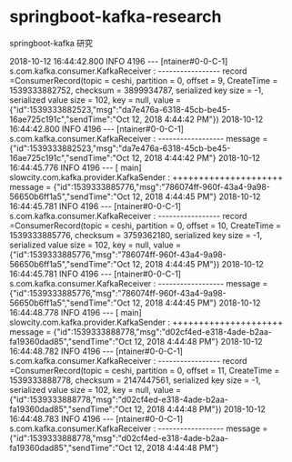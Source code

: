# springboot-kafka-research
springboot-kafka 研究


2018-10-12 16:44:42.800  INFO 4196 --- [ntainer#0-0-C-1] s.com.kafka.consumer.KafkaReceiver       : ----------------- record =ConsumerRecord(topic = ceshi, partition = 0, offset = 9, CreateTime = 1539333882752, checksum = 3899934787, serialized key size = -1, serialized value size = 102, key = null, value = {"id":1539333882523,"msg":"da7e476a-6318-45cb-be45-16ae725c191c","sendTime":"Oct 12, 2018 4:44:42 PM"})
2018-10-12 16:44:42.800  INFO 4196 --- [ntainer#0-0-C-1] s.com.kafka.consumer.KafkaReceiver       : ------------------ message ={"id":1539333882523,"msg":"da7e476a-6318-45cb-be45-16ae725c191c","sendTime":"Oct 12, 2018 4:44:42 PM"}
2018-10-12 16:44:45.776  INFO 4196 --- [           main] slowcity.com.kafka.provider.KafkaSender  : +++++++++++++++++++++  message = {"id":1539333885776,"msg":"786074ff-960f-43a4-9a98-56650b6ff1a5","sendTime":"Oct 12, 2018 4:44:45 PM"}
2018-10-12 16:44:45.781  INFO 4196 --- [ntainer#0-0-C-1] s.com.kafka.consumer.KafkaReceiver       : ----------------- record =ConsumerRecord(topic = ceshi, partition = 0, offset = 10, CreateTime = 1539333885776, checksum = 3759362180, serialized key size = -1, serialized value size = 102, key = null, value = {"id":1539333885776,"msg":"786074ff-960f-43a4-9a98-56650b6ff1a5","sendTime":"Oct 12, 2018 4:44:45 PM"})
2018-10-12 16:44:45.781  INFO 4196 --- [ntainer#0-0-C-1] s.com.kafka.consumer.KafkaReceiver       : ------------------ message ={"id":1539333885776,"msg":"786074ff-960f-43a4-9a98-56650b6ff1a5","sendTime":"Oct 12, 2018 4:44:45 PM"}
2018-10-12 16:44:48.778  INFO 4196 --- [           main] slowcity.com.kafka.provider.KafkaSender  : +++++++++++++++++++++  message = {"id":1539333888778,"msg":"d02cf4ed-e318-4ade-b2aa-fa19360dad85","sendTime":"Oct 12, 2018 4:44:48 PM"}
2018-10-12 16:44:48.782  INFO 4196 --- [ntainer#0-0-C-1] s.com.kafka.consumer.KafkaReceiver       : ----------------- record =ConsumerRecord(topic = ceshi, partition = 0, offset = 11, CreateTime = 1539333888778, checksum = 2147447561, serialized key size = -1, serialized value size = 102, key = null, value = {"id":1539333888778,"msg":"d02cf4ed-e318-4ade-b2aa-fa19360dad85","sendTime":"Oct 12, 2018 4:44:48 PM"})
2018-10-12 16:44:48.783  INFO 4196 --- [ntainer#0-0-C-1] s.com.kafka.consumer.KafkaReceiver       : ------------------ message ={"id":1539333888778,"msg":"d02cf4ed-e318-4ade-b2aa-fa19360dad85","sendTime":"Oct 12, 2018 4:44:48 PM"}
